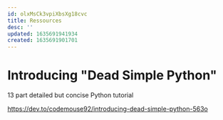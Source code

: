 ```yaml
---
id: olxMsCk3vpiXbsXg18cvc
title: Ressources
desc: ''
updated: 1635691941934
created: 1635691901701
---
```


# Introducing "Dead Simple Python"

13 part detailed but concise Python tutorial

https://dev.to/codemouse92/introducing-dead-simple-python-563o


